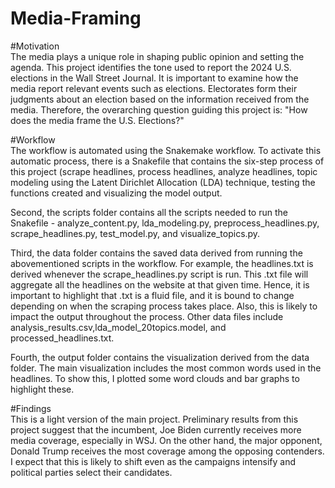 # Media-Framing

#Motivation  
The media plays a unique role in shaping public opinion and setting the agenda. This project identifies the tone used to report the 2024 U.S. elections in the Wall Street Journal. It is important to examine how the media report relevant events such as elections. Electorates form their judgments about an election based on the information received from the media. Therefore, the overarching question guiding this project is: "How does the media frame the U.S. Elections?"

#Workflow  
The workflow is automated using the Snakemake workflow. To activate this automatic process, there is a Snakefile that contains the six-step process of this project (scrape headlines, process headlines, analyze headlines, topic modeling using the Latent Dirichlet Allocation (LDA) technique, testing the functions created and visualizing the model output. 

Second, the scripts folder contains all the scripts needed to run the Snakefile - analyze_content.py, lda_modeling.py, preprocess_headlines.py, scrape_headlines.py, test_model.py, and visualize_topics.py.

Third, the data folder contains the saved data derived from running the abovementioned scripts in the workflow. For example, the headlines.txt is derived whenever the scrape_headlines.py script is run. This .txt file will aggregate all the headlines on the website at that given time. Hence, it is important to highlight that .txt is a fluid file, and it is bound to change depending on when the scraping process takes place. Also, this is likely to impact the output throughout the process. Other data files include analysis_results.csv,lda_model_20topics.model, and processed_headlines.txt.

Fourth, the output folder contains the visualization derived from the data folder. The main visualization includes the most common words used in the headlines. To show this, I plotted some word clouds and bar graphs to highlight these. 

#Findings  
This is a light version of the main project. Preliminary results from this project suggest that the incumbent, Joe Biden currently receives more media coverage, especially in WSJ. On the other hand, the major opponent, Donald Trump receives the most coverage among the opposing contenders. I expect that this is likely to shift even as the campaigns intensify and political parties select their candidates.  

